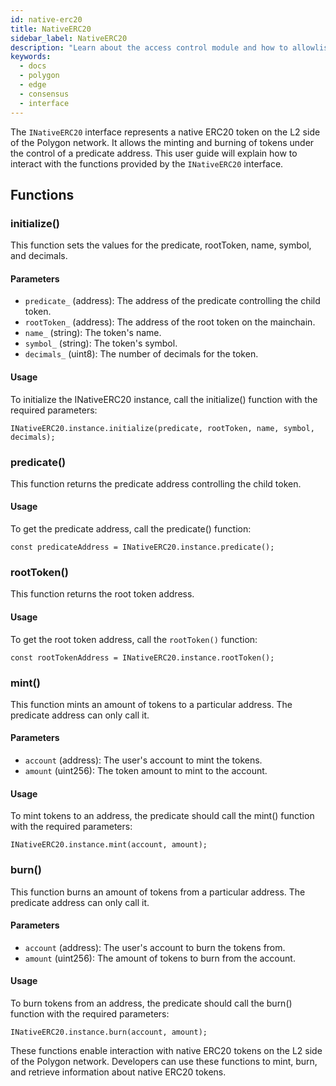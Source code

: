 ```yaml
---
id: native-erc20
title: NativeERC20
sidebar_label: NativeERC20
description: "Learn about the access control module and how to allowlist validators."
keywords:
  - docs
  - polygon
  - edge
  - consensus
  - interface
---
```


The `INativeERC20` interface represents a native ERC20 token on the L2 side of the Polygon network. It allows the minting and burning of tokens under the control of a predicate address. This user guide will explain how to interact with the functions provided by the `INativeERC20` interface.

## Functions

### initialize()

This function sets the values for the predicate, rootToken, name, symbol, and decimals.

#### Parameters

- `predicate_` (address): The address of the predicate controlling the child token.
- `rootToken_` (address): The address of the root token on the mainchain.
- `name_` (string): The token's name.
- `symbol_` (string): The token's symbol.
- `decimals_` (uint8): The number of decimals for the token.

#### Usage

To initialize the INativeERC20 instance, call the initialize() function with the required parameters:

```solidity
INativeERC20.instance.initialize(predicate, rootToken, name, symbol, decimals);
```

### predicate()

This function returns the predicate address controlling the child token.

#### Usage

To get the predicate address, call the predicate() function:

```solidity
const predicateAddress = INativeERC20.instance.predicate();
```

### rootToken()

This function returns the root token address.

#### Usage

To get the root token address, call the `rootToken()` function:

```solidity
const rootTokenAddress = INativeERC20.instance.rootToken();
```

### mint()

This function mints an amount of tokens to a particular address. The predicate address can only call it.

#### Parameters

- `account` (address): The user's account to mint the tokens.
- `amount` (uint256): The token amount to mint to the account.

#### Usage

To mint tokens to an address, the predicate should call the mint() function with the required parameters:

```solidity
INativeERC20.instance.mint(account, amount);
```

### burn()

This function burns an amount of tokens from a particular address. The predicate address can only call it.

#### Parameters

- `account` (address): The user's account to burn the tokens from.
- `amount` (uint256): The amount of tokens to burn from the account.

#### Usage

To burn tokens from an address, the predicate should call the burn() function with the required parameters:

```solidity
INativeERC20.instance.burn(account, amount);
```

These functions enable interaction with native ERC20 tokens on the L2 side of the Polygon network. Developers can use these functions to mint, burn, and retrieve information about native ERC20 tokens.
